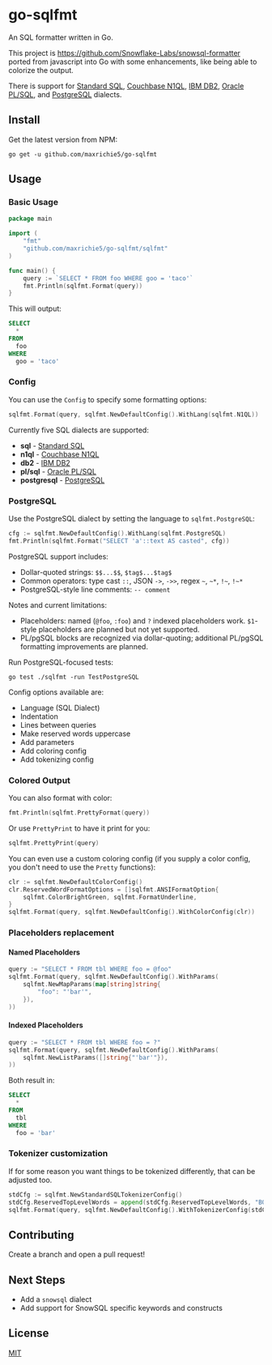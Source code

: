 # go-sqlfmt

An SQL formatter written in Go.

This project is https://github.com/Snowflake-Labs/snowsql-formatter ported from javascript into Go with some enhancements, like being able to colorize the output.

There is support for [Standard SQL][], [Couchbase N1QL][], [IBM DB2][], [Oracle PL/SQL][], and [PostgreSQL][] dialects.

## Install

Get the latest version from NPM:

```shell
go get -u github.com/maxrichie5/go-sqlfmt
```

## Usage

### Basic Usage

```go
package main

import (
    "fmt"
    "github.com/maxrichie5/go-sqlfmt/sqlfmt"
)

func main() {
    query := `SELECT * FROM foo WHERE goo = 'taco'`
    fmt.Println(sqlfmt.Format(query))
}
```

This will output:

```sql
SELECT
  *
FROM
  foo
WHERE
  goo = 'taco'
```

### Config

You can use the `Config` to specify some formatting options:

```go
sqlfmt.Format(query, sqlfmt.NewDefaultConfig().WithLang(sqlfmt.N1QL))
```

Currently five SQL dialects are supported:

- **sql** - [Standard SQL][]
- **n1ql** - [Couchbase N1QL][]
- **db2** - [IBM DB2][]
- **pl/sql** - [Oracle PL/SQL][]
- **postgresql** - [PostgreSQL][]

### PostgreSQL

Use the PostgreSQL dialect by setting the language to `sqlfmt.PostgreSQL`:

```go
cfg := sqlfmt.NewDefaultConfig().WithLang(sqlfmt.PostgreSQL)
fmt.Println(sqlfmt.Format("SELECT 'a'::text AS casted", cfg))
```

PostgreSQL support includes:

- Dollar-quoted strings: `$$...$$`, `$tag$...$tag$`
- Common operators: type cast `::`, JSON `->`, `->>`, regex `~`, `~*`, `!~`, `!~*`
- PostgreSQL-style line comments: `-- comment`

Notes and current limitations:

- Placeholders: named (`@foo`, `:foo`) and `?` indexed placeholders work. `$1`-style placeholders are planned but not yet supported.
- PL/pgSQL blocks are recognized via dollar-quoting; additional PL/pgSQL formatting improvements are planned.

Run PostgreSQL-focused tests:

```shell
go test ./sqlfmt -run TestPostgreSQL
```

Config options available are:

- Language (SQL Dialect)
- Indentation
- Lines between queries
- Make reserved words uppercase
- Add parameters
- Add coloring config
- Add tokenizing config

### Colored Output

You can also format with color:

```go
fmt.Println(sqlfmt.PrettyFormat(query))
```

Or use `PrettyPrint` to have it print for you:

```go
sqlfmt.PrettyPrint(query)
```

You can even use a custom coloring config (if you supply a color config, you don't need to use the `Pretty` functions):

```go
clr := sqlfmt.NewDefaultColorConfig()
clr.ReservedWordFormatOptions = []sqlfmt.ANSIFormatOption{
    sqlfmt.ColorBrightGreen, sqlfmt.FormatUnderline,
}
sqlfmt.Format(query, sqlfmt.NewDefaultConfig().WithColorConfig(clr))
```

### Placeholders replacement

#### Named Placeholders

```go
query := "SELECT * FROM tbl WHERE foo = @foo"
sqlfmt.Format(query, sqlfmt.NewDefaultConfig().WithParams(
    sqlfmt.NewMapParams(map[string]string{
        "foo": "'bar'",
    }),
))
```

#### Indexed Placeholders

```go
query := "SELECT * FROM tbl WHERE foo = ?"
sqlfmt.Format(query, sqlfmt.NewDefaultConfig().WithParams(
    sqlfmt.NewListParams([]string{"'bar'"}),
))
```

Both result in:

```sql
SELECT
  *
FROM
  tbl
WHERE
  foo = 'bar'
```

### Tokenizer customization

If for some reason you want things to be tokenized differently, that can be adjusted too.

```go
stdCfg := sqlfmt.NewStandardSQLTokenizerConfig()
stdCfg.ReservedTopLevelWords = append(stdCfg.ReservedTopLevelWords, "BONUS")
sqlfmt.Format(query, sqlfmt.NewDefaultConfig().WithTokenizerConfig(stdCfg))
```

## Contributing

Create a branch and open a pull request!

## Next Steps

- Add a `snowsql` dialect
- Add support for SnowSQL specific keywords and constructs

## License

[MIT](https://github.com/maxrichie5/go-sqlfmt/blob/master/LICENSE)

[standard sql]: https://en.wikipedia.org/wiki/SQL:2011
[couchbase n1ql]: http://www.couchbase.com/n1ql
[ibm db2]: https://www.ibm.com/analytics/us/en/technology/db2/
[oracle pl/sql]: http://www.oracle.com/technetwork/database/features/plsql/index.html
[postgresql]: https://www.postgresql.org/docs/
